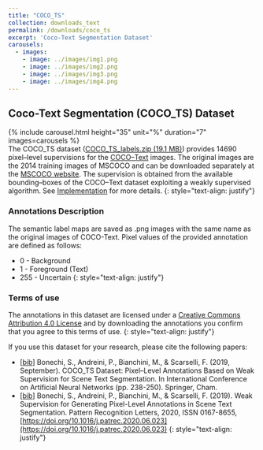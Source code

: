 ```yaml
---
title: "COCO_TS"
collection: downloads_text
permalink: /downloads/coco_ts
excerpt: 'Coco-Text Segmentation Dataset'
carousels:
  - images:
    - image: ../images/img1.png
    - image: ../images/img2.png
    - image: ../images/img3.png
    - image: ../images/img4.png
---
```


## Coco-Text Segmentation (COCO_TS) Dataset

{% include carousel.html height="35" unit="%" duration="7" images=carousels %}
<br>
The COCO_TS dataset ([COCO_TS_labels.zip (19.1 MB)](http://clem.diism.unisi.it/~coco_ts/download_coco_ts.php)) provides 14690 pixel–level supervisions for the [COCO–Text](https://bgshih.github.io/cocotext/) images. The original images are the 2014 training images of MSCOCO and can be downloaded separately at the [MSCOCO website](http://cocodataset.org/#download). The supervision is obtained from the available bounding–boxes of the COCO–Text dataset exploiting a weakly supervised algorithm. See [Implementation](http://clem.diism.unisi.it/~coco_ts/implementation.html) for more details.
{: style="text-align: justify"}

### Annotations Description
The semantic label maps are saved as .png images with the same name as the original images of COCO-Text.
Pixel values of the provided annotation are defined as follows:
*  0 - Background
*  1 - Foreground (Text)
*  255 - Uncertain
{: style="text-align: justify"}

### Terms of use
The annotations in this dataset are licensed under a [Creative Commons Attribution 4.0 License](https://creativecommons.org/licenses/by/4.0/legalcode) and by downloading the annotations you confirm that you agree to this terms of use.
{: style="text-align: justify"}

If you use this dataset for your research, please cite the following papers:
* [[bib](http://clem.diism.unisi.it/~coco_ts/cite_COCO_TS.bib)] Bonechi, S., Andreini, P., Bianchini, M., & Scarselli, F. (2019, September). COCO_TS Dataset: Pixel–Level Annotations Based on Weak Supervision for Scene Text Segmentation. In International Conference on Artificial Neural Networks (pp. 238-250). Springer, Cham.
* [[bib](http://clem.diism.unisi.it/~coco_ts/cite_MLT_S.bib)] Bonechi, S., Andreini, P., Bianchini, M., & Scarselli, F. (2019). Weak Supervision for Generating Pixel-Level Annotations in Scene Text Segmentation. Pattern Recognition Letters, 2020, ISSN 0167-8655, [https://doi.org/10.1016/j.patrec.2020.06.023](https://doi.org/10.1016/j.patrec.2020.06.023)
{: style="text-align: justify"}
